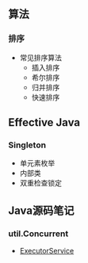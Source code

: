 ## 算法
### 排序
* 常见排序算法
  * 插入排序
  * 希尔排序
  * 归并排序
  * 快速排序

## Effective Java
### Singleton
* 单元素枚举
* 内部类
* 双重检查锁定

## Java源码笔记
### util.Concurrent
* [ExecutorService](src/main/java/me/zarktao/sourcecode/util/concurrent/ExecutorService.md)